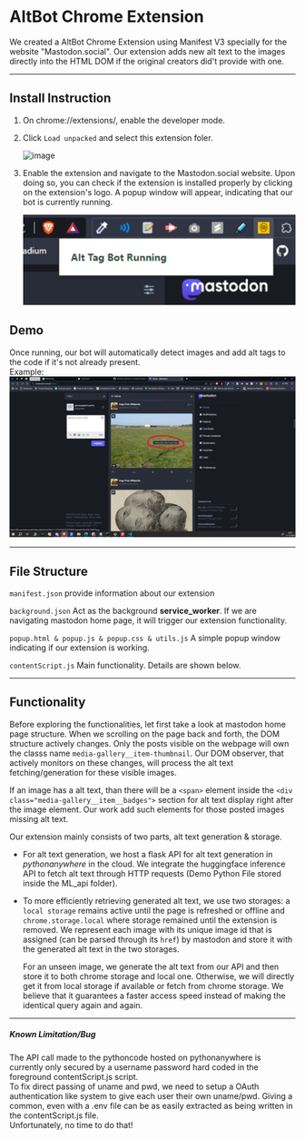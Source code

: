 # AltBot Chrome Extension

We created a AltBot Chrome Extension using Manifest V3 specially for the website "Mastodon.social". Our extension adds new alt text to the images directly into the HTML DOM if the original creators did't provide with one.

---

## Install Instruction

1. On chrome://extensions/, enable the developer mode.
2. Click `Load unpacked` and select this extension foler.

   <img width="832" alt="image" src="https://github.com/CSE210-Fall23-Team2/AltBot/assets/78366188/95f490ea-cab5-4e8d-afe3-58af16b43580">

3. Enable the extension and navigate to the Mastodon.social website. Upon doing so, you can check if the extension is installed properly by clicking on the extension's logo. A popup window will appear, indicating that our bot is currently running.

   <img width="505" alt="image" src="docs/ExtensionRunning.png">

## Demo

Once running, our bot will automatically detect images and add alt tags to the code if it's not already present.\
Example:
    <img width="auto" alt="image" src="docs/demo.png">

---

## File Structure

`manifest.json` provide information about our extension

`background.json` Act as the background **service_worker**. If we are navigating mastodon home page, it will trigger our extension functionality.

`popup.html & popup.js & popup.css & utils.js` A simple popup window indicating if our extension is working.

`contentScript.js` Main functionality. Details are shown below.

---

## Functionality

Before exploring the functionalities, let first take a look at mastodon home page structure. When we scrolling on the page back and forth, the DOM structure actively changes. Only the posts visible on the webpage will own the classs name `media-gallery__item-thumbnail`. Our DOM observer, that actively monitors on these changes, will process the alt text fetching/generation for these visible images.

If an image has a alt text, than there will be a `<span>` element inside the `<div class="media-gallery__item__badges">` section for alt text display right after the image element. Our work add such elements for those posted images missing alt text.

Our extension mainly consists of two parts, alt text generation & storage.

- For alt text generation, we host a flask API for alt text generation in _pythonanywhere_ in the cloud. We integrate the huggingface inference API to fetch alt text through HTTP requests (Demo Python File stored inside the ML_api folder).

- To more efficiently retrieving generated alt text, we use two storages: a `local storage` remains active until the page is refreshed or offline and `chrome.storage.local` where storage remained until the extension is removed. We represent each image with its unique image id that is assigned (can be parsed through its `href`) by mastodon and store it with the generated alt text in the two storages.

  For an unseen image, we generate the alt text from our API and then store it to both chrome storage and local one. Otherwise, we will directly get it from local storage if available or fetch from chrome storage. We believe that it guarantees a faster access speed instead of making the identical query again and again.

---

##### Known Limitation/Bug

The API call made to the pythoncode hosted on pythonanywhere is currently only secured by a username password hard coded in the foreground contentScript.js script.\
To fix direct passing of uname and pwd, we need to setup a OAuth authentication like system to give each user their own uname/pwd. Giving a common, even with a .env file can be as easily extracted as being written in the contentScript.js file.\
Unfortunately, no time to do that!
